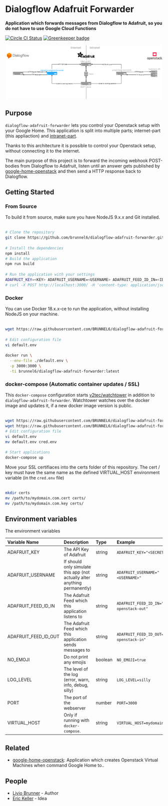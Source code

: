 # Dialogflow Adafruit Forwarder

**Application which forwards messages from Dialogflow to Adafruit, so
you do not have to use Google Cloud Functions**

[![Circle CI Status](https://circleci.com/gh/BRUNNEL6/dialogflow-adafruit-forwarder.png?circle-token=77b4c5966fb00e3fb796572cff4be464beeab8c4&style=shield)](https://circleci.com/gh/BRUNNEL6/dialogflow-adafruit-forwarde) [![Greenkeeper badge](https://badges.greenkeeper.io/BrunnerLivio/dialogflow-adafruit-forwarder.svg)](https://greenkeeper.io/)

![Architecture](assets/architecture.png)

## Purpose

`dialogflow-adafruit-forwarder` lets you control your Openstack setup with your Google Home. This application is split into multiple parts; internet-part (this appliaction) and [intranet-part](https://github.com/brunnel6/google-home-openstack).

Thanks to this architecture it is possible to control your Openstack setup, without connecting it to the internet.

The main purpose of this project is to forward the incoming webhook POST-bodies from Dialogflow to Adafruit, listen until an answer gets published by [google-home-openstack](https://github.com/brunnel6/google-home-openstack) and then send a HTTP response back to Dialogflow.

## Getting Started

### From Source

To build it from source, make sure you have NodeJS 9.x.x and Git installed.

```bash

# Clone the repository
git clone https://github.com/brunnel6/dialogflow-adafruit-forwarder.git

# Install the dependencies
npm install
# Build the application
npm run build

# Run the application with your settings
ADAFRUIT_KEY=<KEY> ADAFRUIT_USERNAME=<USERNAME> ADAFRUIT_FEED_ID_IN=<ID> ADAFRUIT_FEED_ID_OUT=<ID> npm start
# curl -X POST http://localhost:3000/ -H 'content-type: application/json' -d '{"query": "123123"}'

```

### Docker

You can use Docker 18.x.x-ce to run the application, without installing NodeJS on your
machine.

```bash

wget https://raw.githubusercontent.com/BRUNNEL6/dialogflow-adafruit-forwarder/master/default.env

# Edit configuration file
vi default.env

docker run \
  --env-file ./default.env \
  -p 3000:3000 \
  -ti brunnel6/dialogflow-adafruit-forwarder:latest

```

### docker-compose (Automatic container updates / SSL)

This `docker-compose` configuration starts [v2tec/watchtower](https://github.com/v2tec/watchtower) in addition to `dialogflow-adafruit-forwarder`. Watchtower watches over the docker image and updates it, if a new docker image version is public.

```bash

wget https://raw.githubusercontent.com/BRUNNEL6/dialogflow-adafruit-forwarder/master/default.env
wget https://raw.githubusercontent.com/BRUNNEL6/dialogflow-adafruit-forwarder/master/docker-compose.yml
# Edit configuration file
vi default.env
mv default.env cred.env

# Start applications
docker-compose up

```

Move your SSL certifiaces into the certs folder of this repository. The cert / key must have the same name as the defined VIRTUAL_HOST environment variable (in the `cred.env` file)

```bash

mkdir certs
mv /path/to/mydomain.com.cert certs/
mv /path/to/mydomain.com.key certs/

```

## Environment variables

The environment variables

| Variable Name        | Description                                                                | Type    | Example                                      | Default | Required |
|:---------------------|:---------------------------------------------------------------------------|:--------|:---------------------------------------------|:--------|:---------|
| ADAFRUIT_KEY         | The API Key of Adafruit                                                    | string  | `ADAFRUIT_KEY="<SECRET>"`                    | -       | true     |
| ADAFRUIT_USERNAME    | If should only simulate this app (not actually alter anything permanently) | string  | `ADAFRUIT_USERNAME="<USERNAME>"`             | -       | true     |
| ADAFRUIT_FEED_ID_IN  | The Adafruit Feed which this application listens to                        | string  | `ADAFRUIT_FEED_ID_IN="google-openstack-out"` | -       | true     |
| ADAFRUIT_FEED_ID_OUT | The Adafruit Feed which this application sends messages to                 | string  | `ADAFRUIT_FEED_ID_OUT="google-openstack-in"` | -       | true     |
| NO_EMOJI             | Do not print any emojis                                                    | boolean | `NO_EMOJI=true`                              | false   | false    |
| LOG_LEVEL            | The level of the log (error, warn, info, debug, silly)                     | string  | `LOG_LEVEL=silly`                            | info    | false    |
| PORT                 | The port of the webserver                                                  | number  | `PORT=3000`                                  | 3000    | false    |
| VIRTUAL_HOST         | Only if running with `docker-compose`.                                     | string  | `VIRTUAL_HOST=mydomain.com`                     | -       | false    |

## Related

- [google-home-openstack](https://github.com/BRUNNEL6/google-home-openstack): Application which creates Openstack Virtual Machines when command Google Home to..

## People

- [Livio Brunner](https://github.com/BrunnerLivio) - Author
- [Eric Keller](https://github.com/erickellerek1) - Idea
